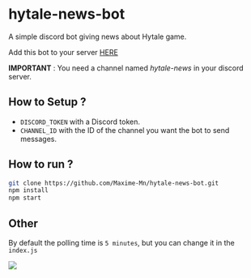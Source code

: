 # hytale-news-bot
A simple discord bot giving news about Hytale game.

Add this bot to your server [HERE](https://discord.com/api/oauth2/authorize?client_id=759520069628723230&permissions=105472&scope=bot)

**IMPORTANT** : You need a channel named *hytale-news* in your discord server.

## How to Setup ?

- ```DISCORD_TOKEN``` with a Discord token.
- ```CHANNEL_ID``` with the ID of the channel you want the bot to send messages.



## How to run ? 

```bash
git clone https://github.com/Maxime-Mn/hytale-news-bot.git
npm install
npm start
```

## Other
By default the polling time is ```5 minutes```, but you can change it in the ```index.js```

![](https://i.imgur.com/7MIEr5h.png)